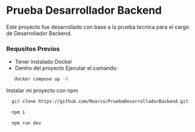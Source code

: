 
# Prueba Desarrollador Backend

Este proyecto fue desarrollado con base a la prueba tecnica para el cargo de Desarrollador Backend.




### Requsitos Previos
 - Tener instalado Docker
 - Dentro del proyecto Ejecutar el comando:
 ```bash
    docker compose up -d
```


Instalar mi proyecto con npm

```bash
  git clone https://github.com/Roarco/PruebaDesarrolladorBackend.git

  npm i

  npm run dev
```
